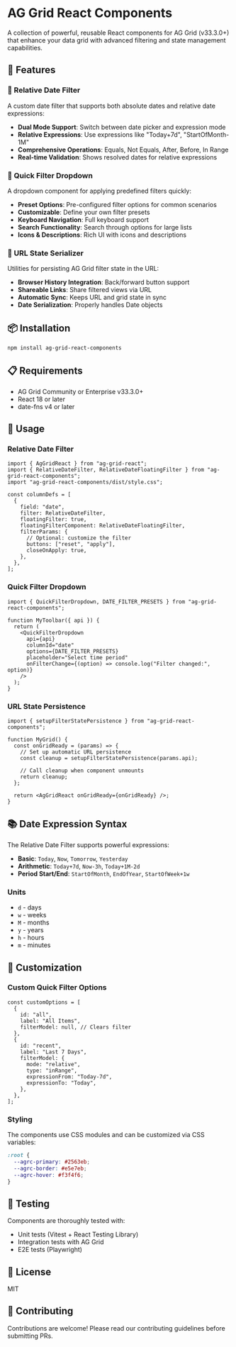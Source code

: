 # AG Grid React Components

A collection of powerful, reusable React components for AG Grid (v33.3.0+) that enhance your data grid with advanced filtering and state management capabilities.

## 🚀 Features

### 📅 Relative Date Filter
A custom date filter that supports both absolute dates and relative date expressions:
- **Dual Mode Support**: Switch between date picker and expression mode
- **Relative Expressions**: Use expressions like "Today+7d", "StartOfMonth-1M"
- **Comprehensive Operations**: Equals, Not Equals, After, Before, In Range
- **Real-time Validation**: Shows resolved dates for relative expressions

### 🎯 Quick Filter Dropdown
A dropdown component for applying predefined filters quickly:
- **Preset Options**: Pre-configured filter options for common scenarios
- **Customizable**: Define your own filter presets
- **Keyboard Navigation**: Full keyboard support
- **Search Functionality**: Search through options for large lists
- **Icons & Descriptions**: Rich UI with icons and descriptions

### 🔗 URL State Serializer
Utilities for persisting AG Grid filter state in the URL:
- **Browser History Integration**: Back/forward button support
- **Shareable Links**: Share filtered views via URL
- **Automatic Sync**: Keeps URL and grid state in sync
- **Date Serialization**: Properly handles Date objects

## 📦 Installation

```bash
npm install ag-grid-react-components
```

## 📋 Requirements

- AG Grid Community or Enterprise v33.3.0+
- React 18 or later
- date-fns v4 or later

## 🔧 Usage

### Relative Date Filter

```tsx
import { AgGridReact } from "ag-grid-react";
import { RelativeDateFilter, RelativeDateFloatingFilter } from "ag-grid-react-components";
import "ag-grid-react-components/dist/style.css";

const columnDefs = [
  {
    field: "date",
    filter: RelativeDateFilter,
    floatingFilter: true,
    floatingFilterComponent: RelativeDateFloatingFilter,
    filterParams: {
      // Optional: customize the filter
      buttons: ["reset", "apply"],
      closeOnApply: true,
    },
  },
];
```

### Quick Filter Dropdown

```tsx
import { QuickFilterDropdown, DATE_FILTER_PRESETS } from "ag-grid-react-components";

function MyToolbar({ api }) {
  return (
    <QuickFilterDropdown
      api={api}
      columnId="date"
      options={DATE_FILTER_PRESETS}
      placeholder="Select time period"
      onFilterChange={(option) => console.log("Filter changed:", option)}
    />
  );
}
```

### URL State Persistence

```tsx
import { setupFilterStatePersistence } from "ag-grid-react-components";

function MyGrid() {
  const onGridReady = (params) => {
    // Set up automatic URL persistence
    const cleanup = setupFilterStatePersistence(params.api);

    // Call cleanup when component unmounts
    return cleanup;
  };

  return <AgGridReact onGridReady={onGridReady} />;
}
```

## 📚 Date Expression Syntax

The Relative Date Filter supports powerful expressions:

- **Basic**: `Today`, `Now`, `Tomorrow`, `Yesterday`
- **Arithmetic**: `Today+7d`, `Now-3h`, `Today+1M-2d`
- **Period Start/End**: `StartOfMonth`, `EndOfYear`, `StartOfWeek+1w`

### Units
- `d` - days
- `w` - weeks
- `M` - months
- `y` - years
- `h` - hours
- `m` - minutes

## 🎨 Customization

### Custom Quick Filter Options

```tsx
const customOptions = [
  {
    id: "all",
    label: "All Items",
    filterModel: null, // Clears filter
  },
  {
    id: "recent",
    label: "Last 7 Days",
    filterModel: {
      mode: "relative",
      type: "inRange",
      expressionFrom: "Today-7d",
      expressionTo: "Today",
    },
  },
];
```

### Styling

The components use CSS modules and can be customized via CSS variables:

```css
:root {
  --agrc-primary: #2563eb;
  --agrc-border: #e5e7eb;
  --agrc-hover: #f3f4f6;
}
```

## 🧪 Testing

Components are thoroughly tested with:
- Unit tests (Vitest + React Testing Library)
- Integration tests with AG Grid
- E2E tests (Playwright)

## 📄 License

MIT

## 🤝 Contributing

Contributions are welcome! Please read our contributing guidelines before submitting PRs.
